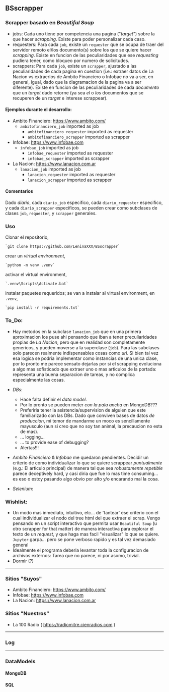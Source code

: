 ## BSscrapper

### Scrapper basado en _Beautiful Soup_

* jobs:
      Cada uno tiene por competencia una pagina ("_target_") sobre la que hacer _scrapping_.
    Existe para poder personalizar cada caso.
* requesters:
	  Para cada ```job```, existe un ```requester``` que se ocupa de traer del servidor remoto el/los documento(s) sobre los que se quiere hacer _scrapping_.
	Existe en funcion de las peculiaridades que ese _requesting_ pudiera tener, como bloqueo por numero de solicitudes.
* scrappers:
	  Para cada ```job```, existe un ```scrapper```, ajustado a las peculiaridades de cada pagina en cuestion (i.e.: extraer datos de La Nacion vs extraerlos de Ambito Financiero o Infobae no va a ser, en general, igual, dado que la diagramacion de la pagina va a ser diferente).
	Existe en funcion de las peculiaridades de cada *documento* que un _target_ dado retorne (ya sea *el* o *los* documentos que se recuperen de un _target_ e interese scrappear).

#### Ejemplos durante el desarrollo:

 * Ambito Financiero: https://www.ambito.com/
	* ```ambitofinanciero_job``` imported as job
	  * ```ambitofinanciero_requester``` imported as requester
	  * ```ambitofinanciero_scrapper``` imported as scrapper
 * Infobae: https://www.infobae.com
	* ```infobae_job``` imported as job
	  * ```infobae_requester``` imported as requester
	  * ```infobae_scrapper``` imported as scrapper
 * La Nacion: https://www.lanacion.com.ar
	* ```lanacion_job``` imported as job
	  * ```lanacion_requester``` imported as requester
	  * ```lanacion_scrapper``` imported as scrapper

#### Comentarios

Dado *diario*, cada ```diario_job``` especifico, cada ```diario_requester``` especifico, y cada ```diario_scrapper``` especificos, se pueden crear como subclases de clases ```job```, ```requester```, y ```scrapper``` generales.

### Uso

Clonar el repositorio,

	`git clone https://github.com/LeninaXXX/BSscrapper`
crear un _virtual environment_,

	`python -m venv .venv`
activar el virtual environment,

	`.venv\Scripts\Activate.bat`

instalar paquetes requeridos; se van a instalar al virtual environment, en `.venv`,

	`pip install -r requirements.txt`

### To_Do:

 * Hay metodos en la subclase `lanacion_job` que en una primera aproximacion los puse ahi pensando que iban a tener preculiaridades propias de _La Nacion_, pero que en realidad son completamente genericos, y pueden moverse a la superclase (`job`). Para las subclases solo parecen realmente indispensables cosas como _url_. Si bien tal vez esa logica se podria implementar como instancias de una unica clase, por lo pronto me parece sensato dejarlas por si el scrapping evoluciona a algo mas sofisticado que extraer uno o mas articulos de la portada: representa una buena separacion de tareas, y no complica especialmente las cosas.
 
 * _DBs_:
    * Hace falta definir el _data model_.
	* Por lo pronto se pueden meter _con la pala ancha_ en MongoDB???
	* Preferiria tener la asistencia/supervision de alguien que este familiarizado con las DBs. Dado que conviven bases de datos _de produccion_, mi temor de mandarme un moco es sencillamente mayusculo (aun si creo que no soy tan animal, la precaucion no esta de mas).
	* ... logging...
	* ... to provide ease of debugging?
	* Alertas!!!
	
 * _Ambito Financiero_ & _Infobae_ me quedaron pendientes.
    Decidir un criterio de como individualizar lo que se quiere scrappear *puntualmente* (e.g.: El articulo principal) de manera tal que sea *robustamente repetible* parece deceptively hard, y casi diria que fue lo mas time consuming... es eso o estoy pasando algo obvio por alto y/o encarando mal la cosa.

 * _Selenium_:

### Wishlist:
 
 * Un modo mas inmediato, intuitivo, etc... de 'tantear' ese criterio con el cual individualizar el nodo del tree html del que extraer el scrap.
	Vengo pensando en un script interactivo que permita usar `Beautiful Soup` (u otro scrapper for that matter) de manera interactiva para explorar el texto de un _request_, y que haga mas facil "visualizar" lo que se quiere.
	`Jupyter` garpa... pero se pone verboso rapido y es tal vez demasiado general
 * Idealmente el programa deberia levantar toda la configuracion de archivos externos: Tarea que no parece, ni por asomo, trivial.
 * Dormir (?)

---
### Sitios "Suyos"
 * Ambito Financiero: https://www.ambito.com/
 * Infobae: https://www.infobae.com
 * La Nacion: https://www.lanacion.com.ar
 
### Sitios "Nuestros"
 * La 100 Radio ( https://radiomitre.cienradios.com )

---
### Log

---
### DataModels

#### MongoDB

#### SQL